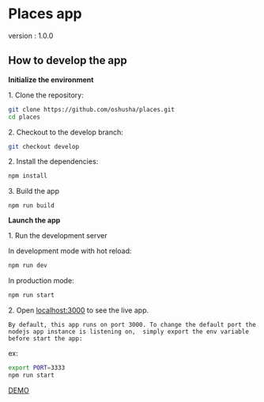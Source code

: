 # Places app
version : 1.0.0
## How to develop the app

**Initialize the environment**

1\. Clone the repository:

```bash
git clone https://github.com/oshusha/places.git
cd places
```

2\. Checkout to the develop branch:

```bash
git checkout develop
```

2\. Install the dependencies:

```bash
npm install
```

3\. Build the app

```
npm run build
```


**Launch the app**

1\. Run the development server 

In development mode with hot reload:
```bash
npm run dev
```
In production mode:
```bash
npm run start
```

2\. Open [localhost:3000](http://localhost:3000) to see the live app.



`By default, this app runs on port 3000.
To change the default port the nodejs app instance is listening on, 
simply export the env variable before start the app:`

ex:
```bash
export PORT=3333
npm run start
```

[DEMO](https://oshusha.github.io/places/)



